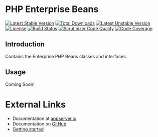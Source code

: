 # PHP Enterprise Beans

[![Latest Stable Version](https://poser.pugx.org/appserver-io-psr/epb/v/stable.png)](https://packagist.org/packages/appserver-io-psr/epb) [![Total Downloads](https://poser.pugx.org/appserver-io-psr/epb/downloads.png)](https://packagist.org/packages/appserver-io-psr/epb) [![Latest Unstable Version](https://poser.pugx.org/appserver-io-psr/epb/v/unstable.png)](https://packagist.org/packages/appserver-io-psr/epb) [![License](https://poser.pugx.org/appserver-io-psr/epb/license.png)](https://packagist.org/packages/appserver-io-psr/epb) [![Build Status](https://travis-ci.org/appserver-io-psr/epb.png)](https://travis-ci.org/appserver-io-psr/epb) [![Scrutinizer Code Quality](https://scrutinizer-ci.com/g/appserver-io-psr/epb/badges/quality-score.png?b=master)](https://scrutinizer-ci.com/g/appserver-io-psr/epb/?branch=master) [![Code Coverage](https://scrutinizer-ci.com/g/appserver-io-psr/epb/badges/coverage.png?b=master)](https://scrutinizer-ci.com/g/appserver-io-psr/epb/?branch=master)

## Introduction

Contains the Enterprise PHP Beans classes and interfaces.

## Usage

Coming Soon!

# External Links

* Documentation at [appserver.io](http://docs.appserver.io)
* Documentation on [GitHub](https://github.com/techdivision/TechDivision_AppserverDocumentation)
* [Getting started](https://github.com/techdivision/TechDivision_AppserverDocumentation/tree/master/docs/getting-started)
